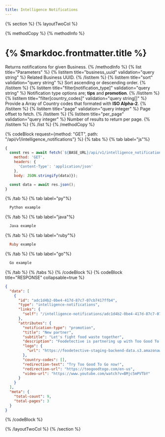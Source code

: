 ```yaml
---
title: Intelligence Notifications
---
```

{% section %}
{% layoutTwoCol %}

{% methodCopy %}
{% methodInfo %}
  # {% $markdoc.frontmatter.title %}
  Returns notifications for given Business.
{% /methodInfo %}
{% list title="Parameters" %}
  {% listitem title="business_uuid" validation="query string" %}
  Related Business UUID.
  {% /listitem %}
  {% listitem title="sort" validation="query string" %}
  Sort ascending or descending order.
  {% /listitem %}
  {% listitem title="filter[notification_type]" validation="query string" %}
  Notification type options are; **tips** and **promotion**.
  {% /listitem %}
  {% listitem title="filter[country_codes]" validation="query string[]" %}
  Provide a Array of Country codes that formated with **ISO Alpha-2**.
  {% /listitem %}
  {% listitem title="page" validation="query integer" %}
  Page offset to fetch.
  {% /listitem %}
  {% listitem title="per_page" validation="query integer" %}
  Number of results to return per page.
  {% /listitem %}
{% /list %}
{% /methodCopy %}

{% codeBlock request={method: "GET", path: "/api/v1/intelligence_notifications"} %}
{% tabs %}
  {% tab label="js"%}
  ```js
  {
    const res = await fetch(`${BASE_URL}/api/v1/intelligence_notifications`, {
      method: 'GET',
      headers: {
        'Content-Type': 'application/json'
      },
      body: JSON.stringify(data)});

    const data = await res.json();
  }
  ```
  {% /tab %}
  {% tab label="py"%}
  ```py
    Python example
  ```
  {% /tab %}
  {% tab label="java"%}
  ```java
    Java example
  ```
  {% /tab %}
  {% tab label="ruby"%}
  ```ruby
    Ruby example
  ```
  {% /tab %}
  {% tab label="go"%}
  ```go
    Go example
  ```
  {% /tab %}
{% /tabs %}
{% /codeBlock %}
{% codeBlock title="RESPONSE" collapsable=true %}
  ```json
  {
    "data": [
      {
        "id": "adc1d4b2-0be4-417d-87c7-07cb7417ffb4",
        "type": "intelligence-notifications",
        "links": {
          "self": "/intelligence-notifications/adc1d4b2-0be4-417d-87c7-07cb7417ffb4"
        },
        "attributes": {
          "notification-type": "promotion",
          "title": "New partner",
          "subtitle": "Let's fight food waste together",
          "description": "Foodetective is partnering up with Too Good To Go to fight foodwaste globally. Let's help reducing foodwast by offering your client the possibility to order food which is about to expire at a cheaper rate.",
          "logo": {
            "url": "https://foodetective-staging-backend-data.s3.amazonaws.com/uploads/intelligence_notification/logo/adc1d4b2-0be4-417d-87c7-07cb7417ffb4/70fe48b7-0175-4b45-9792-abbaa6732d39.png"
          },
          "country-codes": [],
          "redirection-text": "Try Too Good To Go now!",
          "redirection-url": "https://toogoodtogo.com/en-us",
          "video-url": "https://www.youtube.com/watch?v=BMjc5mPVTbY"
        }
      }
    ],
    "meta": {
      "total-count": 9,
      "total-pages": 3
    }
  }
  ```
{% /codeBlock %}

{% /layoutTwoCol %}
{% /section %}
